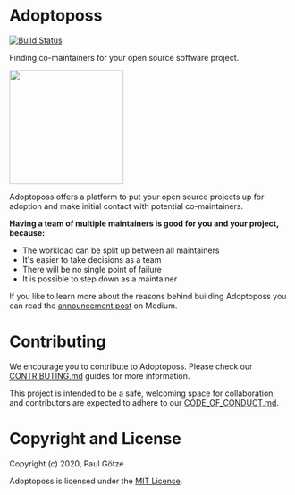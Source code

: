 # Adoptoposs

[![Build Status](https://github.com/adoptoposs/adoptoposs/workflows/Elixir%20CI/badge.svg)](https://github.com/adoptoposs/adoptoposs/workflows/Elixir%20CI/badge.svg)

Finding co-maintainers for your open source software project. 

<img src="https://github.com/adoptoposs/adoptoposs/blob/master/assets/static/images/adoptoposs-logo.png" width="204">

Adoptoposs offers a platform to put your open source
projects up for adoption and make initial contact with
potential co-maintainers.

**Having a team of multiple maintainers is good for you and your project, because:**

* The workload can be split up between all maintainers
* It's easier to take decisions as a team
* There will be no single point of failure
* It is possible to step down as a maintainer

If you like to learn more about the reasons behind
building Adoptoposs you can read the
[announcement post](https://medium.com/p/74c1cd5df5d5?source=friends_link&sk=80b575161642c3ba17d6d4213de8578a) on Medium.

# Contributing

We encourage you to contribute to Adoptoposs. 
Please check our [CONTRIBUTING.md](https://github.com/adoptoposs/adoptoposs/blob/master/CONTRIBUTING.md) guides for more information. 

This project is intended to be a safe, welcoming space for collaboration, and contributors are expected to adhere to our [CODE_OF_CONDUCT.md](https://github.com/adoptoposs/adoptoposs/blob/master/CODE_OF_CONDUCT.md).

# Copyright and License

Copyright (c) 2020, Paul Götze

Adoptoposs is licensed under the [MIT License](https://github.com/adoptoposs/adoptoposs/blob/master/LICENSE.md).
